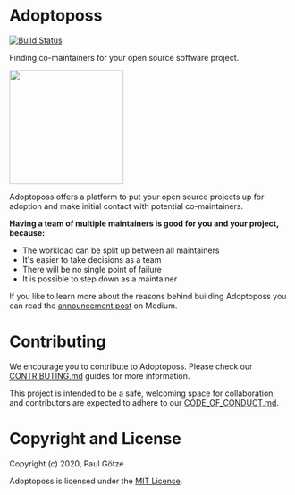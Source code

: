 # Adoptoposs

[![Build Status](https://github.com/adoptoposs/adoptoposs/workflows/Elixir%20CI/badge.svg)](https://github.com/adoptoposs/adoptoposs/workflows/Elixir%20CI/badge.svg)

Finding co-maintainers for your open source software project. 

<img src="https://github.com/adoptoposs/adoptoposs/blob/master/assets/static/images/adoptoposs-logo.png" width="204">

Adoptoposs offers a platform to put your open source
projects up for adoption and make initial contact with
potential co-maintainers.

**Having a team of multiple maintainers is good for you and your project, because:**

* The workload can be split up between all maintainers
* It's easier to take decisions as a team
* There will be no single point of failure
* It is possible to step down as a maintainer

If you like to learn more about the reasons behind
building Adoptoposs you can read the
[announcement post](https://medium.com/p/74c1cd5df5d5?source=friends_link&sk=80b575161642c3ba17d6d4213de8578a) on Medium.

# Contributing

We encourage you to contribute to Adoptoposs. 
Please check our [CONTRIBUTING.md](https://github.com/adoptoposs/adoptoposs/blob/master/CONTRIBUTING.md) guides for more information. 

This project is intended to be a safe, welcoming space for collaboration, and contributors are expected to adhere to our [CODE_OF_CONDUCT.md](https://github.com/adoptoposs/adoptoposs/blob/master/CODE_OF_CONDUCT.md).

# Copyright and License

Copyright (c) 2020, Paul Götze

Adoptoposs is licensed under the [MIT License](https://github.com/adoptoposs/adoptoposs/blob/master/LICENSE.md).
